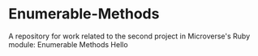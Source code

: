 # Enumerable-Methods
A repository for work related to the second project in Microverse's Ruby module: Enumerable Methods
Hello
